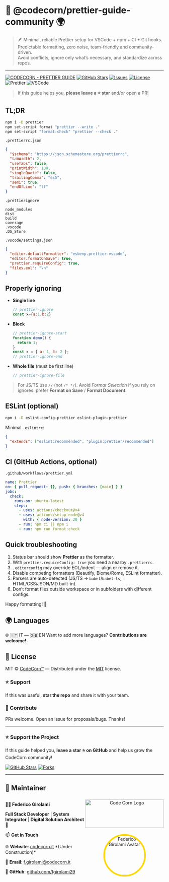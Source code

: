 # 🌽 @codecorn/prettier-guide-community 🌍

> 🪶 Minimal, reliable Prettier setup for VSCode + npm + CI + Git hooks.  
> Predictable formatting, zero noise, team-friendly and community-driven. <br>
> Avoid conflicts, ignore only what’s necessary, and standardize across repos.

---

[![CODECORN - PRETTIER GUIDE](https://img.shields.io/badge/CODECORN-PRETTIER%20GUIDE-green?style=for-the-badge&logo=prettier)](#)
[![GitHub Stars](https://img.shields.io/github/stars/CodeCornTech/prettier-guide-community?style=for-the-badge&logo=github&label=stars&labelColor=000000&color=gold)](https://github.com/CodeCornTech/prettier-guide-community/stargazers)
[![Issues](https://img.shields.io/github/issues/CodeCornTech/prettier-guide-community?style=for-the-badge&logo=github&label=issues&labelColor=000000&color=orange)](https://github.com/CodeCornTech/prettier-guide-community/issues)
[![License](https://img.shields.io/github/license/CodeCornTech/prettier-guide-community?style=for-the-badge&label=license&labelColor=000000&color=gray)](./LICENSE)
![Prettier](https://img.shields.io/badge/code_style-prettier-ff69b4.svg?style=for-the-badge&logo=prettier&labelColor=000000)
![VSCode](https://img.shields.io/badge/Editor-VSCode-007ACC?style=for-the-badge&logo=visualstudiocode&labelColor=000000)

> If this guide helps you, **please leave a ⭐ star** and/or open a PR!

## TL;DR

```bash
npm i -D prettier
npm set-script format "prettier --write ."
npm set-script "format:check" "prettier --check ."
```

`.prettierrc.json`

```json
{
  "$schema": "https://json.schemastore.org/prettierrc",
  "tabWidth": 2,
  "useTabs": false,
  "printWidth": 100,
  "singleQuote": false,
  "trailingComma": "es5",
  "semi": true,
  "endOfLine": "lf"
}
```

`.prettierignore`

```
node_modules
dist
build
coverage
.vscode
.DS_Store
```

`.vscode/settings.json`

```json
{
  "editor.defaultFormatter": "esbenp.prettier-vscode",
  "editor.formatOnSave": true,
  "prettier.requireConfig": true,
  "files.eol": "\n"
}
```

## Properly ignoring

- **Single line**

  ```js
  // prettier-ignore
  const x={a:1,b:2}
  ```

- **Block**

  ```js
  // prettier-ignore-start
  function demo() {
    return 1;
  }
  const x = { a: 1, b: 2 };
  // prettier-ignore-end
  ```

- **Whole file** (must be first line)

  ```js
  // prettier-ignore-file
  ```

> For JS/TS use `//` (not `/* */`). Avoid _Format Selection_ if you rely on ignores: prefer **Format on Save** / **Format Document**.

## ESLint (optional)

```bash
npm i -D eslint-config-prettier eslint-plugin-prettier
```

Minimal `.eslintrc`:

```json
{
  "extends": ["eslint:recommended", "plugin:prettier/recommended"]
}
```

## CI (GitHub Actions, optional)

`.github/workflows/prettier.yml`

```yaml
name: Prettier
on: { pull_request: {}, push: { branches: [main] } }
jobs:
  check:
    runs-on: ubuntu-latest
    steps:
      - uses: actions/checkout@v4
      - uses: actions/setup-node@v4
        with: { node-version: 20 }
      - run: npm ci || npm i
      - run: npm run format:check
```

## Quick troubleshooting

1. Status bar should show **Prettier** as the formatter.
2. With `prettier.requireConfig: true` you need a nearby `.prettierrc`.
3. `.editorconfig` may override EOL/indent — align or remove it.
4. Disable competing formatters (Beautify, Biome/Rome, ESLint formatter).
5. Parsers are auto-detected (JS/TS → `babel`/`babel-ts`; HTML/CSS/JSON/MD built-in).
6. Don’t format files outside workspace or in subfolders with different configs.

Happy formatting! 🚀

## 🌍 Languages

🌐 🇮🇹 IT — 🇬🇧 EN
Want to add more languages? **Contributions are welcome!**

## 📝 License

MIT © [CodeCorn™](https://codecorn.it) — Distributed under the [MIT](../LICENSE) license.

### ⭐ Support

If this was useful, **star the repo** and share it with your team.

### 🤝 Contribute

PRs welcome. Open an issue for proposals/bugs. Thanks!

---

### ⭐ Support the Project

If this guide helped you, **leave a star ⭐ on GitHub** and help us grow the CodeCorn community!

[![GitHub Stars](https://img.shields.io/github/stars/CodeCornTech/prettier-guide-community?style=for-the-badge&logo=github&label=stars&labelColor=000000&color=gold)](https://github.com/CodeCornTech/prettier-guide-community/stargazers)
[![Forks](https://img.shields.io/github/forks/CodeCornTech/prettier-guide-community?style=for-the-badge&logo=github&label=forks&labelColor=000000&color=blue)](https://github.com/CodeCornTech/prettier-guide-community/fork)

---

## 🧭 Maintainer

<div style="display: flex; justify-content: space-between; align-items: center;"> 
  <div> 
    <p><strong>👨‍💻 Federico Girolami</strong></p> 
    <p><strong>Full Stack Developer</strong> | <strong>System Integrator</strong> | <strong>Digital Solution Architect</strong> 🚀</p> 
    <p>📫 <strong>Get in Touch</strong></p> 
    <p>🌐 <strong>Website</strong>: <a href="https://codecorn.it">codecorn.it</a> *(Under Construction)*</p> 
    <p>📧 <strong>Email</strong>: <a href="mailto:f.girolami@codecorn.it">f.girolami@codecorn.it</a></p> 
    <p>🐙 <strong>GitHub</strong>: <a href="https://github.com/fgirolami29">github.com/fgirolami29</a></p> 
  </div> 
  <div style="text-align: center;">
    <a href="https://www.codecorn.it"> 
      <img src="https://codecorn.it/wp-content/uploads/2025/05/CODECORN-trasp-qhite.png" alt="Code Corn Logo"  width="250px" height="90px" style="margin-top:0;margin-bottom:20px;"/>
    </a> 
    <a href="https://github.com/fgirolami29"> 
      <img src="https://avatars.githubusercontent.com/u/68548715?s=200&v=4" alt="Federico Girolami Avatar" style="border-radius: 50%; width: 125px; height: 125px;border: 5px solid gold" /> 
    </a> 
  </div> 
</div>
